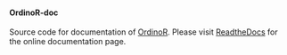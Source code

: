 #### OrdinoR-doc
Source code for documentation of
[OrdinoR](https://github.com/roy-jingyang/OrdinoR). Please visit
[ReadtheDocs]() for the online documentation page.
